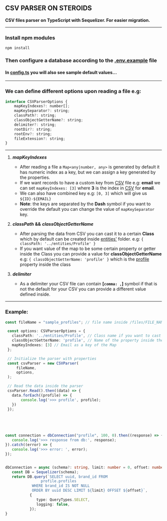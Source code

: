 ## CSV PARSER ON STEROIDS
__CSV files parser on TypeScript with Sequelizer. For easier migration.__
___
### Install npm modules
```shell
npm install
```

### Then configure a database according to the [.env.example](.env.example) file
#### In [config.ts](config.ts) you will also see sample default values... 
___

### We can define different options upon reading a file e.g:
```javascript
interface CSVParserOptions {
    mapKeyIndexes?: number[];
    mapKeySeparator?: string;
    classPath?: string;
    classObjectGetterName?: string;
    delimiter?: string;
    rootDir?: string;
    rootEnv?: string;
    fileExtension?: string;
}
```
___
1. ***mapKeyIndexes*** 
   * After reading a file a `Map<any|number, any>` is generated by default it has numeric index as a key, but we can assign a key generated by the properties.
   * If we want records to have a custom key from [CSV](files/sample_profiles_dev01.csv) file e.g: **email** we can set `mapKeyIndexes: [3]` where **3** is the index in [CSV](files/sample_profiles_dev01.csv) for **email**.
   * We can also have combined key e.g: `[0, 3]` which will give us `${ID}-${EMAIL}`
   * **Note**: the keys are separated by the **Dash** symbol if you want to override the default you can change the value of `mapKeySeparator` key.

2. ***classPath*** **&&** ***classObjectGetterName***
    * After parsing the data from CSV you can cast it to a certain **Class** which by default can be created inside [entities'](src/entities) folder. e.g: `{ classPath: '../entities/Profile' }`
    * If you want value of the map to be some certain property or getter inside the Class you can provide a value for **classObjectGetterName** e.g: `{ classObjectGetterName: 'profile' }` which is the [profile](src/entities/Profile.ts) property inside the class
3. ***delimiter*** 
   *  As a delimiter your CSV file can contain **[`comma: ,`]** symbol if that is not the default for your CSV you can provide a different value defined inside.
___


### Example:
```typescript
const fileName = "sample_profiles"; // file name inside /files/FILE_NAME.csv

 const options: CSVParserOptions = {
   classPath: '../entities/Profile', // Class name if you want to cast result into a class
   classObjectGetterName: 'profile', // Name of the property inside the Class which will be the value inside the Map
   mapKeyIndexes: [3] // Email as a key of the Map
 };

 // Initialize the parser with properties
 const csvParser = new CSVParser(
     fileName,
     options,
 );

 // Read the data inside the parser
 csvParser.Read().then((data) => {
   data.forEach((profile) => {
       console.log('>>> profile', profile);
   })
 });





const connection = dbConnection("profile", 100, 0).then((response) => {
   console.log('>>> response from db:', response);
}).catch((error) => {
   console.log('>>> error: ', error);
});


dbConnection = async (schema?: string, limit: number = 0, offset: number = 0) => {
   const DB = Sequelizer(schema);
   return DB.query(`SELECT uuid, brand_id FROM 
                profile.profiles
            WHERE brand_id IS NOT NULL
            ORDER BY uuid DESC LIMIT ${limit} OFFSET ${offset}`,
           {
              type: QueryTypes.SELECT,
              logging: false,
           });
}
```
